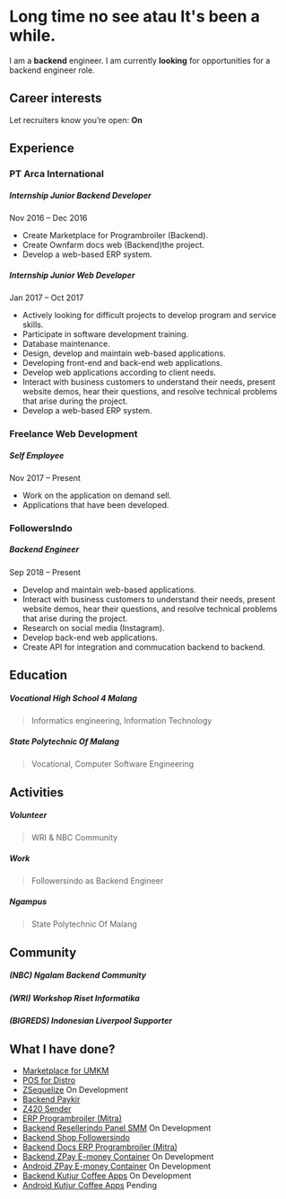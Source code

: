 
# Long time no see atau It's been a while.

I am a **backend** engineer. I am currently **looking** for opportunities for a backend engineer role.
## Career interests
Let recruiters know you’re open: **On**

## Experience
### PT Arca International
##### Internship Junior Backend Developer
Nov 2016 – Dec 2016
- Create Marketplace for Programbroiler (Backend).
- Create Ownfarm docs web (Backend)the project.
- Develop a web-based ERP system.

##### Internship Junior Web Developer
Jan 2017 – Oct 2017
- Actively looking for difficult projects to develop program and service skills.
- Participate in software development training.
- Database maintenance.
- Design, develop and maintain web-based applications.
- Developing front-end and back-end web applications.
- Develop web applications according to client needs.
- Interact with business customers to understand their needs, present website demos, hear their questions, and resolve technical problems that arise during the project.
- Develop a web-based ERP system.

### Freelance Web Development
##### Self Employee
Nov 2017 – Present
- Work on the application on demand sell. 
- Applications that have been developed.

### FollowersIndo
##### Backend Engineer
Sep 2018 – Present
- Develop and maintain web-based applications.
- Interact with business customers to understand their needs, present website demos, hear their questions, and resolve technical problems that arise during the project.
- Research on social media (Instagram).
- Develop back-end web applications.
- Create API for integration and commucation backend to backend.

## Education
##### Vocational High School 4 Malang
> Informatics engineering, Information Technology

##### State Polytechnic Of Malang
> Vocational, Computer Software Engineering

## Activities
##### Volunteer
> WRI & NBC Community

##### Work
> Followersindo as Backend Engineer

##### Ngampus
> State Polytechnic Of Malang

## Community
##### (NBC) Ngalam Backend Community
##### (WRI) Workshop Riset Informatika
##### (BIGREDS) Indonesian Liverpool Supporter

## What I have done?
- [Marketplace for UMKM](http://travelticketdesk.com/)
- [POS for Distro](https://github.com/alfaben12/kprpllasttask)
- [ZSequelize](https://alfaben12.github.io/ZSequelize/) On Development
- [Backend Paykir](https://github.com/alfaben12/E-Parking)
- [Z420 Sender](https://github.com/alfaben12/Z420Sender)
- [ERP Programbroiler (Mitra)](https://programbroiler.com/)
- [Backend Resellerindo Panel SMM](https://resellerindo.com/) On Development
- [Backend Shop Followersindo](https://shop.followersindo.com/)
- [Backend Docs ERP Programbroiler (Mitra)](http://userguideonfarm.seribupulau.com/)
- [Backend ZPay E-money Container](https://github.com/alfaben12/e-money-container) On Development
- [Android ZPay E-money Container](https://github.com/alfaben12/Container-Emoney) On Development
- [Backend Kutjur Coffee Apps](https://kopi.kutjur.com/) On Development
- [Android Kutjur Coffee Apps](https://kopi.kutjur.com/) Pending

